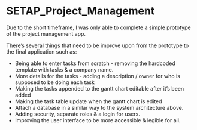 # SETAP_Project_Management

Due to the short timeframe, I was only able to complete a simple prototype of the project management app.

There’s several things that need to be improve upon from the prototype to the final application such as:
- Being able to enter tasks from scratch - removing the hardcoded template with tasks & a company name.
- More details for the tasks - adding a description / owner for who is supposed to be doing each task
- Making the tasks appended to the gantt chart editable after it’s been added
- Making the task table update when the gantt chart is edited
- Attach a database in a similar way to the system architecture above.
- Adding security, separate roles & a login for users.
- Improving the user interface to be more accessible & legible for all.
